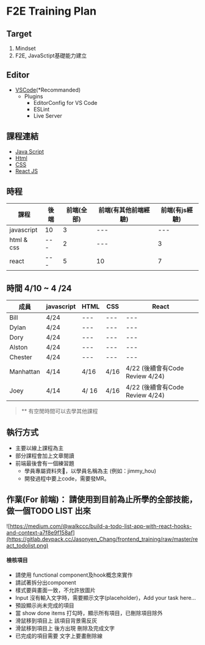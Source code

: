 # F2E Training Plan

## Target

1. Mindset
2. F2E, JavaSctipt基礎能力建立

## Editor
* [VSCode](https://code.visualstudio.com/)(*Recommanded)
    * Plugins
        * EditorConfig for VS Code
        * ESLint
        * Live Server

## 課程連結

- [Java Script](https://gitlab.devpack.cc/Jasonyen_Chang/frontend_training/blob/master/javascript.md)
- [Html](https://gitlab.devpack.cc/Jasonyen_Chang/frontend_training/blob/master/html.md)
- [CSS](https://gitlab.devpack.cc/Jasonyen_Chang/frontend_training/blob/master/css.md)
- [React JS](https://gitlab.devpack.cc/Jasonyen_Chang/frontend_training/blob/master/react.md)

## 時程

|課程       |後端     |前端(全部)| 前端(有其他前端經驗)| 前端(有js經驗)
|-----     |--------|--------  |--------          |-------- 
|javascript| 10     |3         |---               |---
|html & css| ---    |2         |---               |3
|react     | ---    |5         | 10               |7


## 時間 4/10 ~ 4 /24 

|成員       |javascript     |HTML| CSS | React |
|-----     |--------|--------  |--------          |-------- 
|Bill   |  4/24  | ---         |---               |---
|Dylan| 4/24 | ---        |---               | ---
|Dory     | 4/24    | ---          |  ---                | --- 
|Alston     | 4/24    | ---          |  ---                | --- 
|Chester     | 4/24    | ---         | ---               | ---
|Manhattan     | 4/14    |4/16      | 4/16              |4/22 (後續會有Code Review 4/24)
|Joey     | 4/14    | 4/ 16         | 4/16             |4/22 (後續會有Code Review 4/24)

 > ** 有空閒時間可以去學其他課程

## 執行方式

- 主要以線上課程為主
- 部分課程會加上文章閱讀
- 前端最後會有一個練習題
    - 學員專屬資料夾，以學員名稱為主 (例如：jimmy_hou)
    - 開發過程中要上code，需要發MR。

## 作業(For 前端)： 請使用到目前為止所學的全部技能，做一個TODO LIST 出來

![https://medium.com/@walkccc/build-a-todo-list-app-with-react-hooks-and-context-a7f8e9f158af](https://gitlab.devpack.cc/Jasonyen_Chang/frontend_training/raw/master/react_todolist.png)

#### 檢核項目
- 請使用 functional component及hook概念來實作
- 請試著拆分出component
- 樣式要與畫面一致，不允許放圖片
- Input 沒有輸入文字時，需要顯示文字(placeholder)，Add your task here…
- 預設顯示尚未完成的項目
- 當 show done items 打勾時，顯示所有項目，已刪除項目除外
- 滑鼠移到項目上 該項目背景需反灰
- 滑鼠移到項目上 後方出現 刪除及完成文字
- 已完成的項目需要 文字上要畫刪除線
